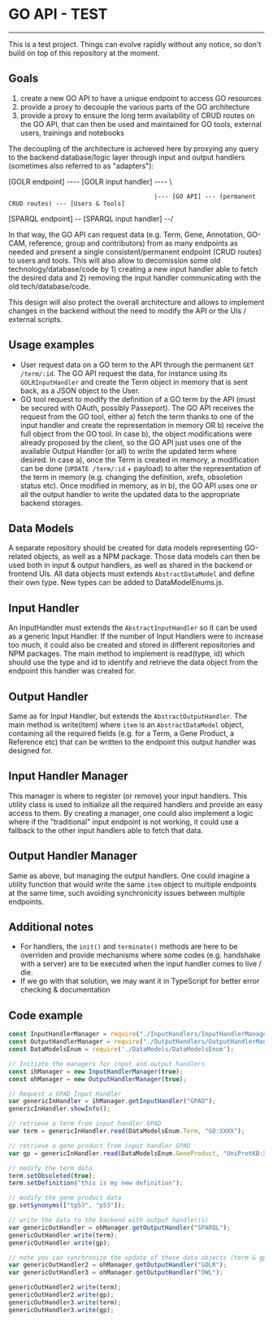 # GO API - TEST
---

This is a test project. Things can evolve rapidly without any notice, so don't build on top of this repository at the moment.

## Goals
1) create a new GO API to have a unique endpoint to access GO resources
2) provide a proxy to decouple the various parts of the GO architecture
3) provide a proxy to ensure the long term availability of CRUD routes on the GO API, that can then be used and maintained for GO tools, external users, trainings and notebooks

The decoupling of the architecture is achieved here by proxying any query to the backend database/logic layer through input and output handlers (sometimes also referred to as "adapters"):

[GOLR endpoint] ---- [GOLR input handler] ---- \

                                            |--- [GO API] --- (permanent CRUD routes) --- [Users & Tools]
                                                
[SPARQL endpoint] -- [SPARQL input handler] --/

In that way, the GO API can request data (e.g. Term, Gene, Annotation, GO-CAM, reference, group and contributors) from as many endpoints as needed and present a single consistent/permanent endpoint (CRUD routes) to users and tools. This will also allow to decomission some old technology/database/code by 1) creating a new input handler able to fetch the desired data and 2) removing the input handler communicating with the old tech/database/code.

This design will also protect the overall architecture and allows to implement changes in the backend without the need to modify the API or the UIs / external scripts.

## Usage examples
- User request data on a GO term to the API through the permanent `GET /term/:id`. The GO API request the data, for instance using its `GOLRInputHandler` and create the Term object in memory that is sent back, as a JSON object to the User.
- GO tool request to modify the definition of a GO term by the API (must be secured with OAuth, possibly Passeport). The GO API receives the request from the GO tool, either a) fetch the term thanks to one of the input handler and create the representation in memory OR b) receive the full object from the GO tool. In case b), the object modifications were already proposed by the client, so the GO API just uses one of the available Output Handler (or all) to write the updated term where desired. In case a), once the Term is created in memory, a modification can be done (`UPDATE /term/:id` + payload) to alter the representation of the term in memory (e.g. changing the definition, xrefs, obsoletion status etc). Once modified in memory, as in b), the GO API uses one or all the output handler to write the updated data to the appropriate backend storages.

## Data Models

A separate repository should be created for data models representing GO-related objects, as well as a NPM package. Those data models can then be used both in input & output handlers, as well as shared in the backend or frontend UIs. All data objects must extends `AbstractDataModel` and define their own type. New types can be added to DataModelEnums.js.

## Input Handler

An InputHandler must extends the `AbstractInputHandler` so it can be used as a generic Input Handler. If the number of Input Handlers were to increase too much, it could also be created and stored in different repositories and NPM packages. The main method to implement is read(type, id) which should use the type and id to identify and retrieve the data object from the endpoint this handler was created for.

## Output Handler

Same as for Input Handler, but extends the `AbstractOutputHandler`. The main method is write(item) where `item` is an `AbstractDataModel` object, containing all the required fields (e.g. for a Term, a Gene Product, a Reference etc) that can be written to the endpoint this output handler was designed for.

## Input Handler Manager

This manager is where to register (or remove) your input handlers. This utility class is used to initialize all the required handlers and provide an easy access to them. By creating a manager, one could also implement a logic where if the "traditional" input endpoint is not working, it could use a fallback to the other input handlers able to fetch that data.

## Output Handler Manager

Same as above, but managing the output handlers. One could imagine a utility function that would write the same `item` object to multiple endpoints at the same time, such avoiding synchronicity issues between multiple endpoints.

## Additional notes

* For handlers, the `init()` and `terminate()` methods are here to be overriden and provide mechanisms where some codes (e.g. handshake with a server) are to be executed when the input handler comes to live / die.
* If we go with that solution, we may want it in TypeScript for better error checking & documentation

## Code example

```javascript
const InputHandlerManager = require("./InputHandlers/InputHandlerManager");
const OutputHandlerManager = require("./OutputHandlers/OutputHandlerManager");
const DataModelsEnum = require('./DataModels/DataModelsEnum');

// Initiate the managers for input and output handlers
const ihManager = new InputHandlerManager(true);
const ohManager = new OutputHandlerManager(true);

// Request a GPAD Input Handler
var genericInHandler = ihManager.getInputHandler("GPAD");
genericInHandler.showInfo();

// retrieve a term from input handler GPAD
var term = genericInHandler.read(DataModelsEnum.Term, "GO:XXXX");

// retrieve a gene product from input handler GPAD
var gp = genericInHandler.read(DataModelsEnum.GeneProduct, "UniProtKB:XXX");

// modify the term data
term.setObsoleted(true);
term.setDefinition("this is my new definition");

// modify the gene product data
gp.setSynonyms(["tp53", "p53"]);

// write the data to the backend with output handler(s)
var genericOutHandler = ohManager.getOutputHandler("SPARQL");
genericOutHandler.write(term);
genericOutHandler.write(gp);

// note you can synchronize the update of those data objects (term & gp here) by requesting multiple output handlers and writing to them
var genericOutHandler2 = ohManager.getOutputHandler("GOLR");
var genericOutHandler3 = ohManager.getOutputHandler("OWL");

genericOutHandler2.write(term);
genericOutHandler2.write(gp);
genericOutHandler3.write(term);
genericOutHandler3.write(gp);

```
